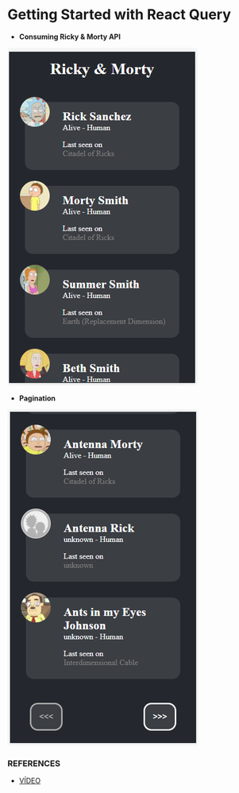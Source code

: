 # Getting Started with React Query

- **Consuming Ricky & Morty API**

![pic one](https://github.com/ramonprata/react-query-in-action-demo/blob/main/src/images/pic-one.PNG)

- **Pagination**

![pic two](https://github.com/ramonprata/react-query-in-action-demo/blob/main/src/images/pic-two.PNG)

### REFERENCES

- [VÍDEO](https://www.youtube.com/watch?v=NQULKpW6hK4&ab_channel=LaithHarb)
